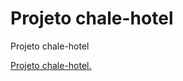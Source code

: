 # Projeto chale-hotel
 Projeto chale-hotel



<a href= "https://alessandroespinola.github.io/Projeto-chale-hotel/" >  Projeto chale-hotel. </a> 